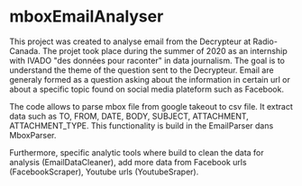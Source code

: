 # mboxEmailAnalyser

This project was created to analyse email from the Decrypteur at Radio-Canada. The projet took place during the summer of 2020 as an internship with IVADO "des données pour raconter" in data journalism. The goal is to understand the theme of the question sent to the Decrypteur. Email are generaly formed as a question asking about the information in certain url or about a specific topic found on social media plateform such as Facebook. 

The code allows to parse mbox file from google takeout to csv file. It extract data such as TO, FROM, DATE, BODY, SUBJECT, ATTACHMENT, ATTACHMENT_TYPE. This functionality is build in the EmailParser dans MboxParser.

Furthermore, specific analytic tools where build to clean the data for analysis (EmailDataCleaner), add more data from Facebook urls (FacebookScraper), Youtube urls (YoutubeSraper). 

